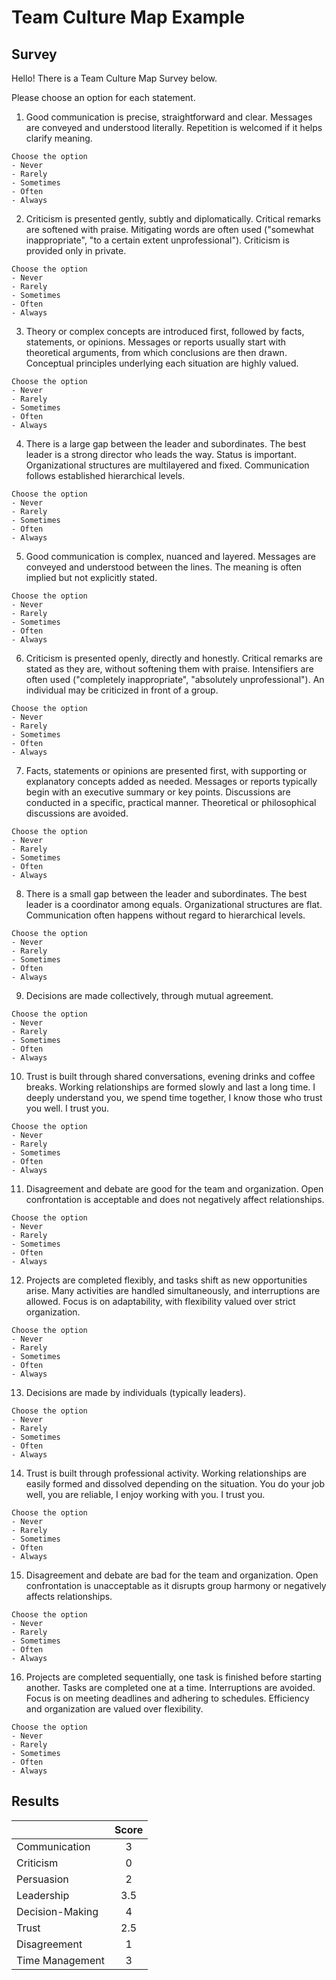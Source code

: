 # Team Culture Map Example

## Survey

Hello! There is a Team Culture Map Survey below.

Please choose an option for each statement.

1. Good communication is precise, straightforward and clear. Messages are conveyed and understood literally. Repetition is welcomed if it helps clarify meaning.
```
Choose the option
- Never
- Rarely
- Sometimes
- Often
- Always
```

2. Criticism is presented gently, subtly and diplomatically. Critical remarks are softened with praise. Mitigating words are often used ("somewhat inappropriate", "to a certain extent unprofessional"). Criticism is provided only in private.
```
Choose the option
- Never
- Rarely
- Sometimes
- Often
- Always
```

3. Theory or complex concepts are introduced first, followed by facts, statements, or opinions. Messages or reports usually start with theoretical arguments, from which conclusions are then drawn. Conceptual principles underlying each situation are highly valued.
```
Choose the option
- Never
- Rarely
- Sometimes
- Often
- Always
```

4. There is a large gap between the leader and subordinates. The best leader is a strong director who leads the way. Status is important. Organizational structures are multilayered and fixed. Communication follows established hierarchical levels.
```
Choose the option
- Never
- Rarely
- Sometimes
- Often
- Always
```

5. Good communication is complex, nuanced and layered. Messages are conveyed and understood between the lines. The meaning is often implied but not explicitly stated.
```
Choose the option
- Never
- Rarely
- Sometimes
- Often
- Always
```

6. Criticism is presented openly, directly and honestly. Critical remarks are stated as they are, without softening them with praise. Intensifiers are often used ("completely inappropriate", "absolutely unprofessional"). An individual may be criticized in front of a group.
```
Choose the option
- Never
- Rarely
- Sometimes
- Often
- Always
```

7. Facts, statements or opinions are presented first, with supporting or explanatory concepts added as needed. Messages or reports typically begin with an executive summary or key points. Discussions are conducted in a specific, practical manner. Theoretical or philosophical discussions are avoided.
```
Choose the option
- Never
- Rarely
- Sometimes
- Often
- Always
```

8. There is a small gap between the leader and subordinates. The best leader is a coordinator among equals. Organizational structures are flat. Communication often happens without regard to hierarchical levels.
```
Choose the option
- Never
- Rarely
- Sometimes
- Often
- Always
```

9. Decisions are made collectively, through mutual agreement.
```
Choose the option
- Never
- Rarely
- Sometimes
- Often
- Always
```

10. Trust is built through shared conversations, evening drinks and coffee breaks. Working relationships are formed slowly and last a long time. I deeply understand you, we spend time together, I know those who trust you well. I trust you.
```
Choose the option
- Never
- Rarely
- Sometimes
- Often
- Always
```

11. Disagreement and debate are good for the team and organization. Open confrontation is acceptable and does not negatively affect relationships.
```
Choose the option
- Never
- Rarely
- Sometimes
- Often
- Always
```

12. Projects are completed flexibly, and tasks shift as new opportunities arise. Many activities are handled simultaneously, and interruptions are allowed. Focus is on adaptability, with flexibility valued over strict organization.
```
Choose the option
- Never
- Rarely
- Sometimes
- Often
- Always
```

13. Decisions are made by individuals (typically leaders).
```
Choose the option
- Never
- Rarely
- Sometimes
- Often
- Always
```

14. Trust is built through professional activity. Working relationships are easily formed and dissolved depending on the situation. You do your job well, you are reliable, I enjoy working with you. I trust you.
```
Choose the option
- Never
- Rarely
- Sometimes
- Often
- Always
```

15. Disagreement and debate are bad for the team and organization. Open confrontation is unacceptable as it disrupts group harmony or negatively affects relationships.
```
Choose the option
- Never
- Rarely
- Sometimes
- Often
- Always
```

16. Projects are completed sequentially, one task is finished before starting another. Tasks are completed one at a time. Interruptions are avoided. Focus is on meeting deadlines and adhering to schedules. Efficiency and organization are valued over flexibility.
```
Choose the option
- Never
- Rarely
- Sometimes
- Often
- Always
```

## Results

|                 | Score |
|:----------------|:-----:|
| Communication   |   3   |
| Criticism       |   0   |
| Persuasion      |   2   |
| Leadership      |  3.5  |
| Decision-Making |   4   |
| Trust           |  2.5  |
| Disagreement    |   1   |
| Time Management |   3   |
